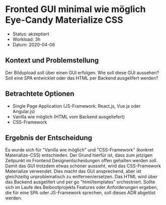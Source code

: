 # Fronted GUI minimal wie möglich Eye-Candy Materialize CSS

* Status: akzeptiert
* Workload: 3h
* Datum: 2020-04-06

## Kontext und Problemstellung

Der Bildupload soll über einen GUI erfolgen. Wie soll diese GUI aussehen? Soll eine SPA entwicklet oder das HTML per Backend ausgelifert werden?

## Betrachtete Optionen

* Single Page Application (JS-Framework: React.js, Vue.js oder Angular.js)
* Vanilla wie möglich (HTML vom Backend ausgeliefert)
* CSS-Framework

## Ergebnis der Entscheidung

Es wurde sich für "Vanilla wie möglich" und "CSS-Framework" (konkret Materialize-CSS) entschieden. Der Grund hierfür ist, dass zum jetzigen Zeitpunkt im Frontend Designentscheidungen offen gehalten werden soll. Damit das GUI trotzdem etwas schöner aussieht, wird das CSS-Framework Materialize verwendet. Dies macht das GUI ansprechend, aber ist gleichzeitig unproblematisch zu entfernen/ersetzen. Das HTML wird über das Backend ausgelifert und per go "html/templates" orchestriert. Sollte sich im Laufe des Beibootprojekts Features oder Anforderungen ergeben, die für eine SPA oder JS-Framework sprechen, soll dieses ADR abgelöst werden.
